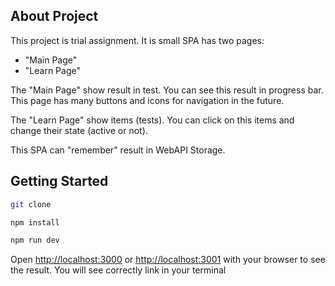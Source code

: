 ## About Project

This project is trial assignment. It is small SPA has two pages:

- "Main Page"
- "Learn Page"

The "Main Page" show result in test. You can see this result in progress bar.
This page has many buttons and icons for navigation in the future.

The "Learn Page" show items (tests). You can click on this items and change their state (active or not).

This SPA can "remember" result in WebAPI Storage.

## Getting Started

```bash
git clone

npm install

npm run dev
```

Open [http://localhost:3000](http://localhost:3000) or [http://localhost:3001](http://localhost:3001) with your browser to see the result. You will see correctly link in your terminal
